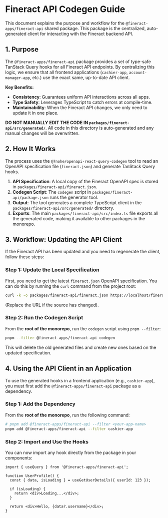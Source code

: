 # Fineract API Codegen Guide

This document explains the purpose and workflow for the `@fineract-apps/fineract-api` shared package. This package is the centralized, auto-generated client for interacting with the Fineract backend API.

## 1. Purpose

The `@fineract-apps/fineract-api` package provides a set of type-safe TanStack Query hooks for all Fineract API endpoints. By centralizing this logic, we ensure that all frontend applications (`cashier-app`, `account-manager-app`, etc.) use the exact same, up-to-date API client.

**Key Benefits:**
-   **Consistency**: Guarantees uniform API interactions across all apps.
-   **Type Safety**: Leverages TypeScript to catch errors at compile-time.
-   **Maintainability**: When the Fineract API changes, we only need to update it in one place.

**DO NOT MANUALLY EDIT THE CODE IN `packages/fineract-api/src/generated/`**. All code in this directory is auto-generated and any manual changes will be overwritten.

## 2. How It Works

The process uses the `@7nohe/openapi-react-query-codegen` tool to read an OpenAPI specification file (`fineract.json`) and generate TanStack Query hooks.

1.  **API Specification**: A local copy of the Fineract OpenAPI spec is stored in `packages/fineract-api/fineract.json`.
2.  **Codegen Script**: The `codegen` script in `packages/fineract-api/package.json` runs the generator tool.
3.  **Output**: The tool generates a complete TypeScript client in the `packages/fineract-api/src/generated/` directory.
4.  **Exports**: The main `packages/fineract-api/src/index.ts` file exports all the generated code, making it available to other packages in the monorepo.

## 3. Workflow: Updating the API Client

If the Fineract API has been updated and you need to regenerate the client, follow these steps:

### Step 1: Update the Local Specification

First, you need to get the latest `fineract.json` OpenAPI specification. You can do this by running the `curl` command from the project root:

```bash
curl -k -o packages/fineract-api/fineract.json https://localhost/fineract-provider/fineract.json
```
(Replace the URL if the source has changed).

### Step 2: Run the Codegen Script

From the **root of the monorepo**, run the `codegen` script using `pnpm --filter`:

```bash
pnpm --filter @fineract-apps/fineract-api codegen
```

This will delete the old generated files and create new ones based on the updated specification.

## 4. Using the API Client in an Application

To use the generated hooks in a frontend application (e.g., `cashier-app`), you must first add the `@fineract-apps/fineract-api` package as a dependency.

### Step 1: Add the Dependency

From the **root of the monorepo**, run the following command:

```bash
# pnpm add @fineract-apps/fineract-api --filter <your-app-name>
pnpm add @fineract-apps/fineract-api --filter cashier-app
```

### Step 2: Import and Use the Hooks

You can now import any hook directly from the package in your components:

```tsx
import { useQuery } from '@fineract-apps/fineract-api';

function UserProfile() {
  const { data, isLoading } = useGetUserDetails({ userId: 123 });

  if (isLoading) {
    return <div>Loading...</div>;
  }

  return <div>Hello, {data?.username}</div>;
}
